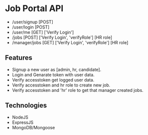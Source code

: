# Job Portal API

* /user/signup [POST]
* /user/login [POST]
* /user/me [GET] ['Verify Login']
* /jobs [POST] ['Verify Login', 'verifyRole'] [HR role]
* /manager/jobs [GET] ['Verify Login', 'verifyRole'] [HR role]

## Features

* Signup a new user as [admin, hr, candidate].
* Login and Genarate token with user data.
* Verify accesstoken get logged user data.
* Verify accesstoken and hr role to create new job.
* Verify accesstoken and 'hr' role to get that manager created jobs.


## Technologies

* NodeJS
* ExpressJS
* MongoDB/Mongoose




